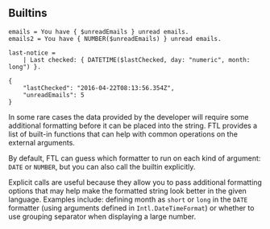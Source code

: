 Builtins
--------

    emails = You have { $unreadEmails } unread emails.
    emails2 = You have { NUMBER($unreadEmails) } unread emails.

    last-notice =
        | Last checked: { DATETIME($lastChecked, day: "numeric", month: long") }.

    {
        "lastChecked": "2016-04-22T08:13:56.354Z",
        "unreadEmails": 5
    }

In some rare cases the data provided by the developer will require some
additional formatting before it can be placed into the string. FTL provides
a list of built-in functions that can help with common operations on the
external arguments.

By default, FTL can guess which formatter to run on each kind of argument:
`DATE` or `NUMBER`, but you can also call the builtin explicitly.

Explicit calls are useful because they allow you to pass additional formatting
options that may help make the formatted string look better in the given
language. Examples include: defining month as `short` or `long` in the `DATE`
formatter (using arguments defined in `Intl.DateTimeFormat`) or whether to use
grouping separator when displaying a large number.
